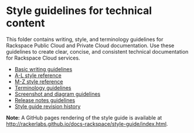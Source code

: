 # Style guidelines for technical content

This folder contains writing, style, and terminology guidelines for Rackspace
Public Cloud and Private Cloud documentation. Use these guidelines to create 
clear, concise, and consistent technical documentation for Rackspace Cloud 
services.

- [Basic writing guidelines](basic-writing-guidelines.md)
- [A-L style reference](a-l-style-guidelines.md)
- [M-Z style reference](m-z-style-guidelines.md)
- [Terminology guidelines](terminology-guidelines.md)
- [Screenshot and diagram guidelines](screenshot-diagram-guidelines.md)
- [Release notes guidelines](release-notes-guidelines.md)
- [Style guide revision history](revision-history.md)

**Note:** A GitHub pages rendering of the style guide is available at 
http://rackerlabs.github.io/docs-rackspace/style-guide/index.html.
